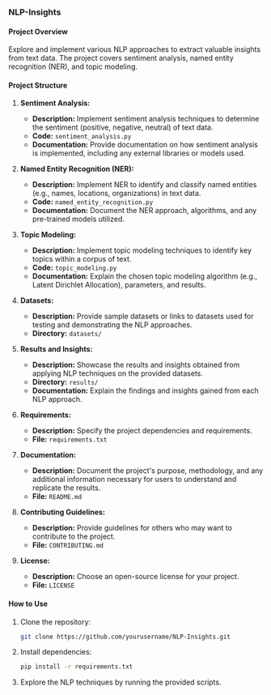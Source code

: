 ### NLP-Insights

#### Project Overview
Explore and implement various NLP approaches to extract valuable insights from text data. The project covers sentiment analysis, named entity recognition (NER), and topic modeling.

#### Project Structure

1. **Sentiment Analysis:**
   - **Description:** Implement sentiment analysis techniques to determine the sentiment (positive, negative, neutral) of text data.
   - **Code:** `sentiment_analysis.py`
   - **Documentation:** Provide documentation on how sentiment analysis is implemented, including any external libraries or models used.

2. **Named Entity Recognition (NER):**
   - **Description:** Implement NER to identify and classify named entities (e.g., names, locations, organizations) in text data.
   - **Code:** `named_entity_recognition.py`
   - **Documentation:** Document the NER approach, algorithms, and any pre-trained models utilized.

3. **Topic Modeling:**
   - **Description:** Implement topic modeling techniques to identify key topics within a corpus of text.
   - **Code:** `topic_modeling.py`
   - **Documentation:** Explain the chosen topic modeling algorithm (e.g., Latent Dirichlet Allocation), parameters, and results.

4. **Datasets:**
   - **Description:** Provide sample datasets or links to datasets used for testing and demonstrating the NLP approaches.
   - **Directory:** `datasets/`

5. **Results and Insights:**
   - **Description:** Showcase the results and insights obtained from applying NLP techniques on the provided datasets.
   - **Directory:** `results/`
   - **Documentation:** Explain the findings and insights gained from each NLP approach.

6. **Requirements:**
   - **Description:** Specify the project dependencies and requirements.
   - **File:** `requirements.txt`

7. **Documentation:**
   - **Description:** Document the project's purpose, methodology, and any additional information necessary for users to understand and replicate the results.
   - **File:** `README.md`

8. **Contributing Guidelines:**
   - **Description:** Provide guidelines for others who may want to contribute to the project.
   - **File:** `CONTRIBUTING.md`

9. **License:**
   - **Description:** Choose an open-source license for your project.
   - **File:** `LICENSE`

#### How to Use

1. Clone the repository:
   ```bash
   git clone https://github.com/yourusername/NLP-Insights.git
   ```

2. Install dependencies:
   ```bash
   pip install -r requirements.txt
   ```

3. Explore the NLP techniques by running the provided scripts.
